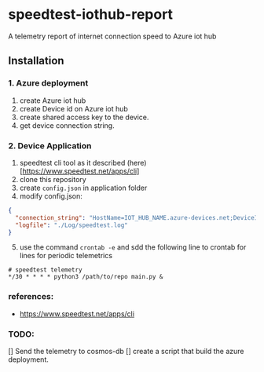# speedtest-iothub-report
A telemetry report of internet connection speed to Azure iot hub

## Installation

### 1. Azure deployment

1. create Azure iot hub 
2. create Device id on Azure iot hub
3. create shared access key to the device. 
4. get device connection string. 

### 2. Device Application

1. speedtest cli tool as it described (here)[https://www.speedtest.net/apps/cli] 
1. clone this repository
1. create ``config.json`` in application folder
1. modify config.json:
```json
{
  "connection_string": "HostName=IOT_HUB_NAME.azure-devices.net;DeviceId=_DEVICE_ID;SharedAccessKey=DEVICE_SAS",
  "logfile": "./Log/speedtest.log"
}
```

5. use the command ```crontab -e``` and sdd the following line to crontab for lines for periodic telemetrics 
```shell
# speedtest telemetry
*/30 * * * * python3 /path/to/repo main.py & 

```

### references:

- https://www.speedtest.net/apps/cli

### TODO:
[] Send the telemetry to cosmos-db
[] create a script that build the azure deployment. 

